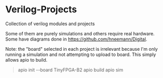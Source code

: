# Verilog-Projects
Collection of verilog modules and projects

Some of them are purely simulations and others require real hardware.
Some have diagrams done in https://github.com/hneemann/Digital.

Note: the "board" selected in each project is irrelevant because I'm only running a simulation and not attempting to upload to board. This simply allows apio to build.

> apio init --board TinyFPGA-B2
> apio build
> apio sim
